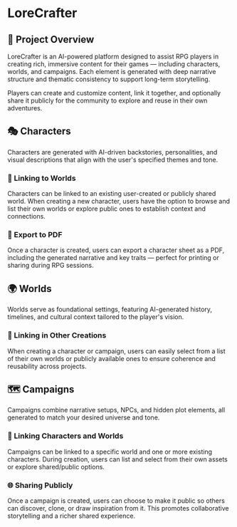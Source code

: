 # LoreCrafter
## 📘 Project Overview
LoreCrafter is an AI-powered platform designed to assist RPG players in creating rich, immersive content for their games — including characters, worlds, and campaigns. Each element is generated with deep narrative structure and thematic consistency to support long-term storytelling.

Players can create and customize content, link it together, and optionally share it publicly for the community to explore and reuse in their own adventures.

## 🎭 Characters
Characters are generated with AI-driven backstories, personalities, and visual descriptions that align with the user's specified themes and tone.

### 🔗 Linking to Worlds
Characters can be linked to an existing user-created or publicly shared world. When creating a new character, users have the option to browse and list their own worlds or explore public ones to establish context and connections.

### 📄 Export to PDF
Once a character is created, users can export a character sheet as a PDF, including the generated narrative and key traits — perfect for printing or sharing during RPG sessions.

## 🌍 Worlds
Worlds serve as foundational settings, featuring AI-generated history, timelines, and cultural context tailored to the player's vision.

### 🔗 Linking in Other Creations
When creating a character or campaign, users can easily select from a list of their own worlds or publicly available ones to ensure coherence and reusability across projects.

## 🗺️ Campaigns
Campaigns combine narrative setups, NPCs, and hidden plot elements, all generated to match your desired universe and tone.

### 🔗 Linking Characters and Worlds
Campaigns can be linked to a specific world and one or more existing characters. During creation, users can list and select from their own assets or explore shared/public options.

### 🌐 Sharing Publicly
Once a campaign is created, users can choose to make it public so others can discover, clone, or draw inspiration from it. This promotes collaborative storytelling and a richer shared experience.

